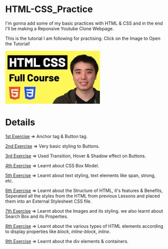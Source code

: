# HTML-CSS_Practice

I'm gonna add some of my basic practices with HTML & CSS and in the end I'll be making a Reponsive Youtube Clone Webpage.

This is the tutorial I am following for practising. Click on the Image to Open the Tutorial!

[![HTML_CSS_PRACTICE](thumbnails/course-thumbnail.jpg)](https://www.youtube.com/watch?v=G3e-cpL7ofc)

# Details

[1st Exercise](https://github.com/git-ritesh/HTML-CSS_Practice/tree/master/intro-to-html/Lesson%201) => Anchor tag & Button tag.

[2nd Exercise](https://github.com/git-ritesh/HTML-CSS_Practice/tree/master/intro-to-html/Lesson%202) => Very basic styling to Buttons.

[3rd Exercise](https://github.com/git-ritesh/HTML-CSS_Practice/tree/master/intro-to-html/Lesson%203) => Used Transition, Hover & Shadow effect on Buttons.

[4th Exercise](https://github.com/git-ritesh/HTML-CSS_Practice/tree/master/intro-to-html/Lesson%204) => Learnt about CSS Box Model.

[5th Exercise](https://github.com/git-ritesh/HTML-CSS_Practice/tree/master/intro-to-html/Lesson%205) => Learnt about text styling, text elements like span, strong, etc.

[6th Exercise](https://github.com/git-ritesh/HTML-CSS_Practice/tree/master/intro-to-html/Lesson%206) => Learnt about the Structure of HTML, it's features & Benefits, Seperated all the styles from the HTML from previous Lessons and placed them into an External Stylesheet CSS file.

[7th Exercise](https://github.com/git-ritesh/HTML-CSS_Practice/tree/master/intro-to-html/Lesson%207) => Learnt about the Images and its styling. we also learnt about Search Box and its Properties.

[8th Exercise](https://github.com/git-ritesh/HTML-CSS_Practice/tree/master/intro-to-html/Lesson%208) => Learnt about the various types of HTML elements according to display properties like _block_, _inline-block_, _inline_.

[9th Exercise](https://github.com/git-ritesh/HTML-CSS_Practice/tree/master/intro-to-html/Lesson%2009) => Learnt about the div elements & containers.